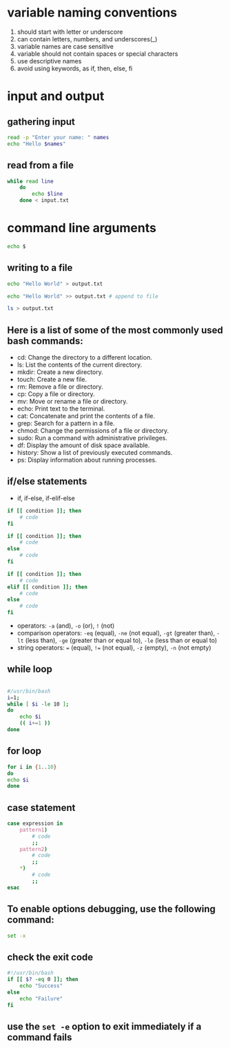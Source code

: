 # variable naming conventions

1. should start with letter or underscore
2. can contain letters, numbers, and underscores(\_)
3. variable names are case sensitive
4. variable should not contain spaces or special characters
5. use descriptive names
6. avoid using keywords, as if, then, else, fi

# input and output

## gathering input

```bash
read -p "Enter your name: " names
echo "Hello $names"
```

## read from a file

```bash
while read line
    do
        echo $line
    done < input.txt
```

# command line arguments

```bash
echo $
```

## writing to a file

```bash
echo "Hello World" > output.txt

echo "Hello World" >> output.txt # append to file

ls > output.txt
```

## Here is a list of some of the most commonly used bash commands:

- cd: Change the directory to a different location.
- ls: List the contents of the current directory.
- mkdir: Create a new directory.
- touch: Create a new file.
- rm: Remove a file or directory.
- cp: Copy a file or directory.
- mv: Move or rename a file or directory.
- echo: Print text to the terminal.
- cat: Concatenate and print the contents of a file.
- grep: Search for a pattern in a file.
- chmod: Change the permissions of a file or directory.
- sudo: Run a command with administrative privileges.
- df: Display the amount of disk space available.
- history: Show a list of previously executed commands.
- ps: Display information about running processes.

## if/else statements

- if, if-else, if-elif-else

```bash
if [[ condition ]]; then
    # code
fi

if [[ condition ]]; then
    # code
else
    # code
fi

if [[ condition ]]; then
    # code
elif [[ condition ]]; then
    # code
else
    # code
fi
```

- operators: `-a` (and), `-o` (or), `!` (not)
- comparison operators: `-eq` (equal), `-ne` (not equal), `-gt` (greater than), `-lt` (less than), `-ge` (greater than or equal to), `-le` (less than or equal to)
- string operators: `=` (equal), `!=` (not equal), `-z` (empty), `-n` (not empty)

## while loop

```bash

#/usr/bin/bash
i=1;
while [ $i -le 10 ];
do
    echo $i
    (( i+=1 ))
done
```

## for loop

```bash
for i in {1..10}
do
echo $i
done
```

## case statement

```bash
case expression in
    pattern1)
        # code
        ;;
    pattern2)
        # code
        ;;
    *)
        # code
        ;;
esac
```

## To enable options debugging, use the following command:

```bash
set -x
```

## check the exit code

```bash
#!/usr/bin/bash
if [[ $? -eq 0 ]]; then
    echo "Success"
else
    echo "Failure"
fi
```

## use the `set -e` option to exit immediately if a command fails
